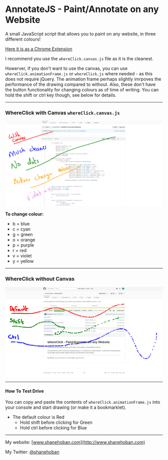 # AnnotateJS - Paint/Annotate on any Website
A small JavaScript script that allows you to paint on any website, in three different colours!

[Here it is as a Chrome Extension](https://chrome.google.com/webstore/detail/whereclick/jdpombalknfdfnheaokmglaacmlgbeen)

I recommend you use the `whereClick.canvas.js` file as it is the cleanest.

Howerver, if you don't want to use the canvas, you can use `whereClick.animationFrame.js` or `whereClick.js` where needed - as this does not require jQuery. The animation frame perhaps slightly imrpoves the performance of the drawing compared to without. Also, these don't have the button functionality for changing colours as of time of writing. You can hold the shift or ctrl key though, see below for details.

------

### WhereClick with Canvas `whereClick.canvas.js`

![Screenshot](/resources/whereClick.canvas.screenshot.png)

**To change colour:**
  - b = blue
  - c = cyan
  - g = green
  - o = orange
  - p = purple
  - r = red
  - v = violet
  - y = yellow

------

### WhereClick without Canvas

![Screenshot](/resources/whereClick.screenshot.png)

------

#### How To Test Drive

You can copy and paste the contents of `whereClick.animationFrame.js` into your console and start drawing (or make it a bookmarklet).

- The default colour is Red
  - Hold shift before clicking for Green
  - Hold ctrl before clicking for Blue

------

My website: [www.shanehoban.com](http://www.shanehoban.com)

My Twitter: [@shanehoban](https://www.twitter.com/shanehoban)
